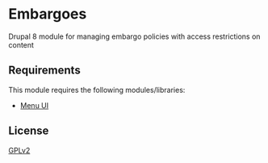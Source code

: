 # Embargoes
Drupal 8 module for managing embargo policies with access restrictions on content

## Requirements
This module requires the following modules/libraries:

* [Menu UI](https://www.drupal.org/docs/core-modules-and-themes/core-modules/menu-ui-module)

## License
[GPLv2](http://www.gnu.org/licenses/gpl-2.0.txt)
